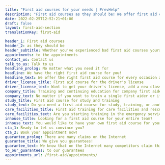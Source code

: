 ```yaml
---
title: "First aid courses for your needs | PrevHelp"
description: "First aid courses as they should be! We offer first aid courses for your driver's license, company, and individual needs."
date: 2022-02-25T12:52:21+01:00
draft: false
layout: first-aid-section
translationKey: first-aid

header_1: First aid courses
header_2: as they should be
header_subtitle: Whether you've experienced bad first aid courses yourself in recent years or have <i>only</i> heard about them, we will improve your experience!
appointments: to the appointments
contact_us: Contact us
talk_to_us: Talk to us
headline_prolog: No matter what you need it for
headline: We have the right first aid course for you!
headline_text: We offer the right first aid course for every occasion and every need. We offer each course format on our premises or, if desired, at your location.
driver_license_title: First aid course for the driver's license
driver_license_text: Want to get your driver's license, add a new class or get it back? We have the first aid course you need! In just one day and a few hours, but a lot of fun.
company_title: Training and continuing education for company first aiders
company_text: No matter if you want to train a single first aider or if you want to educate a whole group of your employees. We are recognized by the BGs and UKs and bill them directly.
study_title: First aid course for study and training
study_text: Do you need a first aid course for study, training, or another kind of exam? You are a diver or doing your JuLeiCa? Then you are right with us!
care_facilities_title: First aid training for care facilities and rescue
care_facilities_text: Are you starting training in the emergency services? Do you work in a nursing service or a care facility for elderly people? Of course, we also offer courses according to MDK specifications.
inhouse_title: Looking for a first aid course for your entire team?
inhouse_text: You would like to have your own first aid course for your group, without external participants? We would be happy to come to you or offer you your individually designed course on our premises.
cta_1: Ready to let us convince you?
cta_2: Book your appointment now!
guarantee_prolog: There are many claims on the Internet
guarantee_title: We give you guarantees!
guarantee_text: We know that on the Internet many competitors claim things that aren't (or can't) be kept. And because we mean what we say, we guarantee your learning success.
to_our_guarantees: to our guarantees
appointments_url: /first-aid/appointments/
---
```

